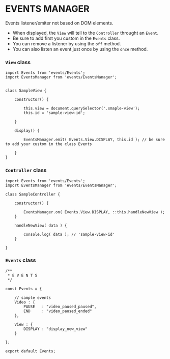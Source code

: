 # EVENTS MANAGER


Events listener/emiter not based on DOM elements.


* When displayed, the `View` will tell to the `Controller` throught an `Event`.
* Be sure to add first you custom in the `Events` class.
* You can remove a listener by using the `off` method. 
* You can also listen an event just once by using the `once` method.


### `View` class
```
import Events from 'events/Events';
import EventsManager from 'events/EventsManager';


class SampleView {
	
	constructor() {

		this.view = document.querySelector('.smaple-view');
		this.id = 'sample-view-id';
	
	}

	display() {

		EventsManager.emit( Events.View.DISPLAY, this.id ); // be sure to add your custom in the class Events

	}
}
```

### `Controller` class
```
import Events from 'events/Events';
import EventsManager from 'events/EventsManager';

class SampleController {
	
	constructor() {

		EventsManager.on( Events.View.DISPLAY, ::this.handleNewView );
	}

	handleNewView( data ) {

		console.log( data ); // 'sample-view-id'
	}

}
```

### `Events` class 
```
/**
 * E V E N T S
 */

const Events = {

	// sample events
	Video : {
		PAUSE	: "video_paused_paused",
		END		: "video_paused_ended"
	},

	View : {
		DISPLAY : "display_new_view"
	}

};

export default Events;
```

